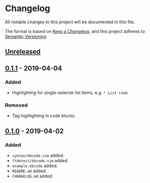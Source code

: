 # Changelog

All notable changes to this project will be documented in this file.

The format is based on [Keep a Changelog](https://keepachangelog.com/en/1.0.0/),
and this project adheres to [Semantic Versioning](https://semver.org/spec/v2.0.0.html).

## [Unreleased]

## [0.1.1] - 2019-04-04

### Added

+ Highlighting for single-asterisk list items, e.g. `* List item`.

### Removed

+ Tag highlighting in code blocks.

## [0.1.0] - 2019-04-02

### Added

+ `syntax/bbcode.vim` added.
+ `ftdetect/bbcode.vim` added.
+ `example.bbcode` added.
+ `README.md` added.
+ `CHANGELOG.md` added.

[Unreleased]: https://github.com/Winseven4lyf/vim-bbcode/compare/v0.1.1...HEAD
[0.1.1]: https://github.com/Winseven4lyf/vim-bbcode/compare/v0.1.0...v0.1.1
[0.1.0]: https://github.com/Winseven4lyf/vim-bbcode/releases/tag/v0.1.0
